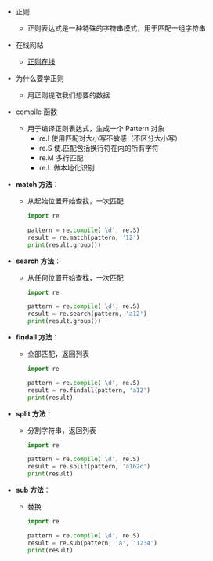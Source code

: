 - 正则

  - 正则表达式是一种特殊的字符串模式，用于匹配一组字符串

- 在线网站

  - [正则在线](http://tool.chinaz.com/regex/)

- 为什么要学正则

  - 用正则提取我们想要的数据

- compile 函数

  - 用于编译正则表达式，生成一个 Pattern 对象	
    - re.I   使用匹配对大小写不敏感（不区分大小写）
    - re.S  使.匹配包括换行符在内的所有字符
    - re.M 多行匹配
    - re.L  做本地化识别

- **match 方法**：

  - 从起始位置开始查找，一次匹配

    ```python
    import re
    
    pattern = re.compile('\d', re.S)
    result = re.match(pattern, '12')
    print(result.group())
    
    ```

    

- **search 方法**：

  - 从任何位置开始查找，一次匹配

    ```python
    import re
    
    pattern = re.compile('\d', re.S)
    result = re.search(pattern, 'a12')
    print(result.group())
    ```

    

- **findall 方法**：

  - 全部匹配，返回列表

    ```python
    import re
    
    pattern = re.compile('\d', re.S)
    result = re.findall(pattern, 'a12')
    print(result)
    ```

- **split 方法**：

  - 分割字符串，返回列表

    ```python
    import re
    
    pattern = re.compile('\d', re.S)
    result = re.split(pattern, 'a1b2c')
    print(result)
    ```

    

- **sub 方法**：

  - 替换	

    ```python
    import re
    
    pattern = re.compile('\d', re.S)
    result = re.sub(pattern, 'a', '1234')
    print(result)
    
    ```

    

  

  

  

  

  

  

  

  

  

  

  

  

  

  

  

  
